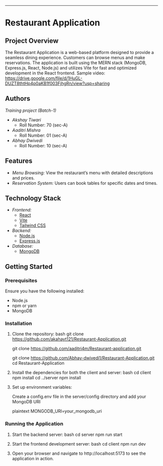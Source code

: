 ---

# Restaurant Application

## Project Overview

The Restaurant Application is a web-based platform designed to provide a seamless dining experience. Customers can browse menus and make reservations. The application is built using the MERN stack (MongoDB, Express.js, React, Node.js) and utilizes Vite for fast and optimized development in the React frontend.
Sample video: https://drive.google.com/file/d/1HuGL-DUZT8thtHp4p0aKB1f003FjhgRn/view?usp=sharing

## Authors
   *Training project (Batch-1)*

- *Akshay Tiwari*
  - Roll Number: 70 (sec-A)
- *Aaditri Mishra*
  - Roll Number: 01 (sec-A)
- *Abhay Dwivedi*
  - Roll Number: 10 (sec-A)

## Features

- *Menu Browsing:* View the restaurant’s menu with detailed descriptions and prices.
- *Reservation System:* Users can book tables for specific dates and times.

## Technology Stack

- *Frontend:*
  - [React](https://reactjs.org/)
  - [Vite](https://vitejs.dev/)
  - [Tailwind CSS](https://tailwindcss.com/) 
- *Backend:*
  - [Node.js](https://nodejs.org/)
  - [Express.js](https://expressjs.com/)
- *Database:*
  - [MongoDB](https://www.mongodb.com/)

  

## Getting Started

### Prerequisites

Ensure you have the following installed:

- Node.js
- npm or yarn
- MongoDB

### Installation

1. Clone the repository:
   bash
   git clone https://github.com/akahayt121/Restaurant-Application.git
   
   git clone https://github.com/aaditri4m/Restaurant-application.git 

   git clone https://github.com/Abhay-dwivedi1/Restaurant-Application.git 
   cd Restaurant-Application
   

2. Install the dependencies for both the client and server:
   bash
   cd client
   npm install
   cd ../server
   npm install
   

3. Set up environment variables:

   Create a config.env file in the server/config directory and add your MongoDB URI 

   plaintext
   MONGODB_URI=your_mongodb_uri
   

### Running the Application

1. Start the backend server:
   bash
   cd server
   npm run start
   

2. Start the frontend development server:
   bash
   cd client
   npm run dev
   

3. Open your browser and navigate to http://localhost:5173 to see the application in action.
